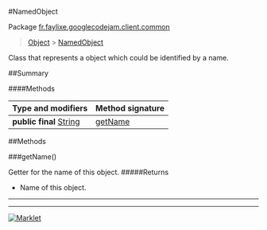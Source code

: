 #NamedObject

Package [fr.faylixe.googlecodejam.client.common](README.md)<br>
> [Object](../../../../ava/lang/Object.md) > [NamedObject](NamedObject.md)

<p>Class that represents a object which
 could be identified by a name.</p>

##Summary

####Methods

Type and modifiers | Method signature
 --- | --- 
**public final** [String](../../../../ava/lang/String.md) | [getName](getname)


##Methods

###getName()


Getter for the name of this object.
#####Returns


* Name of this object.

---
---
[![Marklet](https://img.shields.io/badge/Generated%20by-Marklet-green.svg)](https://github.com/Faylixe/marklet)